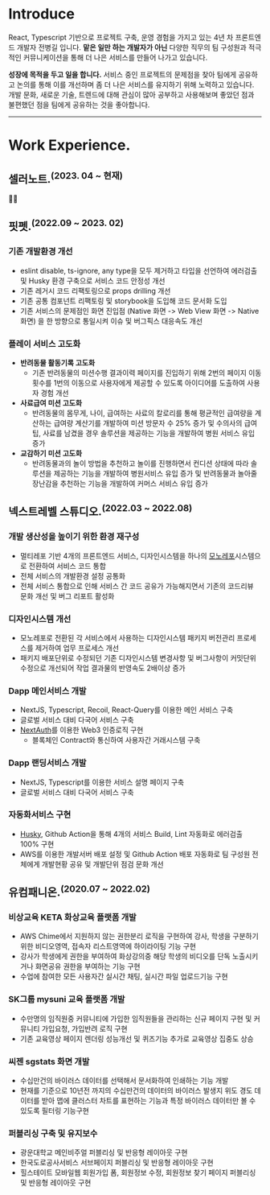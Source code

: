 # Introduce
React, Typescript 기반으로 프로젝트 구축, 운영 경험을 가지고 있는 4년 차 프론트엔드 개발자 전병길 입니다. **맡은 일만 하는 개발자가 아닌** 다양한 직무의 팀 구성원과 적극적인 커뮤니케이션을 통해 더 나은 서비스를 만들어 나가고 있습니다.

**성장에 목적을 두고 일을 합니다.** 서비스 중인 프로젝트의 문제점을 찾아 팀에게 공유하고 논의를 통해 이를 개선하며 좀 더 나은 서비스를 유지하기 위해 노력하고 있습니다. 개발 문화, 새로운 기술, 트렌드에 대해 관심이 많아 공부하고 사용해보며 좋았던 점과 불편했던 점을 팀에게 공유하는 것을 좋아합니다.

---

# Work Experience.
## 셀러노트.<sup>(2023. 04 ~ 현재)</sup>
🏃‍♂️

## 핏펫.<sup>(2022.09 ~ 2023. 02)</sup>

### 기존 개발환경 개선
- eslint disable, ts-ignore, any type을 모두 제거하고 타입을 선언하여 에러검출 및 Husky 환경 구축으로 서비스 코드 안정성 개선
- 기존 레거시 코드 리팩토링으로 props drilling 개선
- 기존 공통 컴포넌트 리팩토링 및 storybook을 도입해 코드 문서화 도입
- 기존 서비스의 문제점인 화면 진입점 (Native 화면 -> Web View 화면 -> Native 화면) 을 한 방향으로 통일시켜 이슈 및 버그픽스 대응속도 개선
### 플레이 서비스 고도화
- **반려동물 활동기록 고도화**
    - 기존 반려동물의 미션수행 결과이력 페이지를 진입하기 위해 2번의 페이지 이동 횟수를 1번의 이동으로 사용자에게 제공할 수 있도록 아이디어를 도출하여 사용자 경험 개선
- **사료급여 미션 고도화**
    - 반려동물의 몸무게, 나이, 급여하는 사료의 칼로리를 통해 평균적인 급여량을 계산하는 급여량 계산기를 개발하여 미션 방문자 수 25% 증가 및 수의사의 급여팁, 사료를 남겼을 경우 솔루션을 제공하는 기능을 개발하여 병원 서비스 유입 증가
- **교감하기 미션 고도화**
    - 반려동물과의 놀이 방법을 추천하고 놀이를 진행하면서 컨디션 상태에 따라 솔루션을 제공하는 기능을 개발하여 병원서비스 유입 증가 및 반려동물과 놀아줄 장난감을 추천하는 기능을 개발하여 커머스 서비스 유입 증가

## 넥스트레벨 스튜디오.<sup>(2022.03 ~ 2022.08)</sup>

### 개발 생산성을 높이기 위한 환경 재구성
- 멀티레포 기반 4개의 프론트엔드 서비스, 디자인시스템을 하나의 [모노레포](https://turborepo.org/)시스템으로 전환하여 서비스 코드 통합
- 전체 서비스의 개발환경 설정 공통화
- 전체 서비스 통합으로 인해 서비스 간 코드 공유가 가능해지면서 기존의 코드리뷰 문화 개선 및 버그 리포트 활성화
### 디자인시스템 개선
- 모노레포로 전환된 각 서비스에서 사용하는 디자인시스템 패키지 버전관리 프로세스를 제거하여 업무 프로세스 개선
- 패키지 배포단위로 수정되던 기존 디자인시스템 변경사항 및 버그사항이 커밋단위 수정으로 개선되어 작업 결과물의 반영속도 2배이상 증가
### Dapp 메인서비스 개발
- NextJS, Typescript, Recoil, React-Query를 이용한 메인 서비스 구축
- 글로벌 서비스 대비 다국어 서비스 구축
- [NextAuth](https://next-auth.js.org/)를 이용한 Web3 인증로직 구현
    - 블록체인 Contract와 통신하여 사용자간 거래시스템 구축
### Dapp 랜딩서비스 개발
- NextJS, Typescript를 이용한 서비스 설명 페이지 구축
- 글로벌 서비스 대비 다국어 서비스 구축
### 자동화서비스 구현
- [Husky](https://typicode.github.io/husky/#/), Github Action을 통해 4개의 서비스 Build, Lint 자동화로 에러검출 100% 구현
- AWS를 이용한 개발서버 배포 설정 및 Github Action 배포 자동화로 팀 구성원 전체에게 개발현황 공유 및 개발단위 점검 문화 개선

## 유컴패니온.<sup>(2020.07 ~ 2022.02)</sup>

### 비상교육 KETA 화상교육 플랫폼 개발
- AWS Chime에서 지원하지 않는 권한분리 로직을 구현하여 강사, 학생을 구분하기 위한 비디오영역, 접속자 리스트영역에 하이라이팅 기능 구현
- 강사가 학생에게 권한을 부여하여 화상강의중 해당 학생의 비디오를 단독 노출시키거나 화면공유 권한을 부여하는 기능 구현
- 수업에 참여한 모든 사용자간 실시간 채팅, 실시간 파일 업로드기능 구현
### SK그룹 mysuni 교육 플랫폼 개발
- 수만명의 임직원중 커뮤니티에 가입한 임직원들을 관리하는 신규 페이지 구현 및 커뮤니티 가입요청, 가입반려 로직 구현
- 기존 교육영상 페이지 렌더링 성능개선 및 퀴즈기능 추가로 교육영상 집중도 상승
### 씨젠 sgstats 화면 개발
- 수십만건의 바이러스 데이터를 선택해서 문서화하여 인쇄하는 기능 개발
- 현재를 기준으로 10년전 까지의 수십만건의 데이터의 바이러스 발생지 위도 경도 데이터를 받아 맵에 클러스터 차트를 표현하는 기능과 특정 바이러스 데이터만 볼 수 있도록 필터링 기능구현
### 퍼블리싱 구축 및 유지보수
- 광운대학교 메인비주얼 퍼블리싱 및 반응형 레이아웃 구현
- 한국도로공사서비스 서브페이지 퍼블리싱 및 반응형 레이아웃 구현
- 힐스테이트 모바일웹 회원가입 폼, 회원정보 수정, 회원정보 찾기 페이지 퍼블리싱 및 반응형 레이아웃 구현